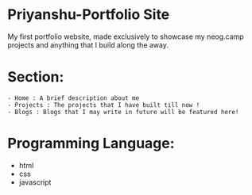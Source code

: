 # Priyanshu-Portfolio Site
My first portfolio website, made exclusively to showcase my neog.camp projects and anything that I build along the away.

# Section:
    - Home : A brief description about me
    - Projects : The projects that I have built till now ! 
    - Blogs : Blogs that I may write in future will be featured here!

# Programming Language:
 - html
 - css 
 - javascript

